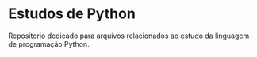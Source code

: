 # Estudos de Python

Repositorio dedicado para arquivos relacionados ao estudo da linguagem de programação Python.